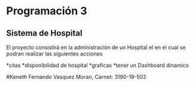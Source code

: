 # Programación 3

## Sistema de Hospital

El proyecto consistirá en la administración de un Hospital el en el cual se podran realizar las siguientes acciones

*citas
*disponibilidad de hospital
*graficas
*tener un Dashboard dinamico

#Keneth Fernando Vasquez Moran,  Carnet: 3190-19-502
